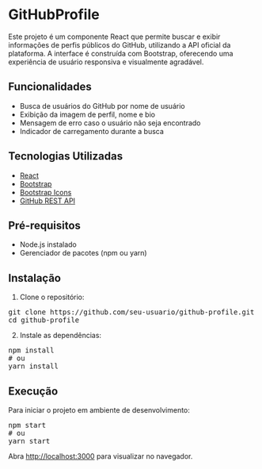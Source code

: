 # GitHubProfile

Este projeto é um componente React que permite buscar e exibir informações de perfis públicos do GitHub, utilizando a API oficial da plataforma. A interface é construída com Bootstrap, oferecendo uma experiência de usuário responsiva e visualmente agradável.

## Funcionalidades

- Busca de usuários do GitHub por nome de usuário
- Exibição da imagem de perfil, nome e bio
- Mensagem de erro caso o usuário não seja encontrado
- Indicador de carregamento durante a busca

## Tecnologias Utilizadas

- [React](https://reactjs.org/)
- [Bootstrap](https://getbootstrap.com/)
- [Bootstrap Icons](https://icons.getbootstrap.com/)
- [GitHub REST API](https://docs.github.com/pt/rest)

## Pré-requisitos

- Node.js instalado
- Gerenciador de pacotes (npm ou yarn)

## Instalação

1. Clone o repositório:

<pre>
git clone https://github.com/seu-usuario/github-profile.git
cd github-profile
</pre>

2. Instale as dependências:

<pre>
npm install
# ou
yarn install
</pre>

## Execução

Para iniciar o projeto em ambiente de desenvolvimento:

<pre>
npm start
# ou
yarn start
</pre>

Abra <a href="http://localhost:3000">http://localhost:3000</a> para visualizar no navegador.

